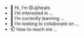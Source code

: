 - 👋 Hi, I’m @Jpheats
- 👀 I’m interested in ...
- 🌱 I’m currently learning ...
- 💞️ I’m looking to collaborate on ...
- 📫 How to reach me ...

<!---
Jpheats/Jpheats is a ✨ special ✨ repository because its `README.md` (this file) appears on your GitHub profile.
You can click the Preview link to take a look at your changes.
--->

